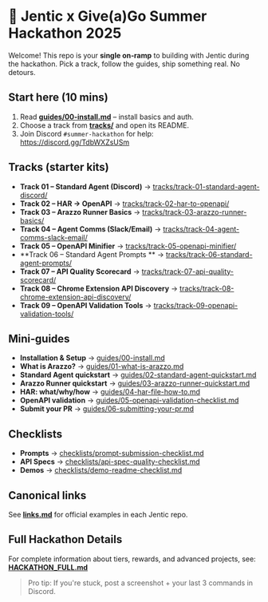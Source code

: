 # 🚀 Jentic x Give(a)Go Summer Hackathon 2025

Welcome! This repo is your **single on‑ramp** to building with Jentic during the hackathon.
Pick a track, follow the guides, ship something real. No detours.

## Start here (10 mins)
1. Read **[guides/00-install.md](./guides/00-install.md)** – install basics and auth.
2. Choose a track from **[tracks/](./tracks/)** and open its README.
3. Join Discord `#summer-hackathon` for help: https://discord.gg/TdbWXZsUSm

## Tracks (starter kits)
- **Track 01 – Standard Agent (Discord)** → [tracks/track-01-standard-agent-discord/](./tracks/track-01-standard-agent-discord/)
- **Track 02 – HAR → OpenAPI** → [tracks/track-02-har-to-openapi/](./tracks/track-02-har-to-openapi/)
- **Track 03 – Arazzo Runner Basics** → [tracks/track-03-arazzo-runner-basics/](./tracks/track-03-arazzo-runner-basics/)
- **Track 04 – Agent Comms (Slack/Email)** → [tracks/track-04-agent-comms-slack-email/](./tracks/track-04-agent-comms-slack-email/)
- **Track 05 – OpenAPI Minifier** → [tracks/track-05-openapi-minifier/](./tracks/track-05-openapi-minifier/)
- **Track 06 – Standard Agent Prompts ** → [tracks/track-06-standard-agent-prompts/](./tracks/track-06-standard-agent-prompts/)
- **Track 07 – API Quality Scorecard** → [tracks/track-07-api-quality-scorecard/](./tracks/track-07-api-quality-scorecard/)
- **Track 08 – Chrome Extension API Discovery** → [tracks/track-08-chrome-extension-api-discovery/](./tracks/track-08-chrome-extension-api-discovery/)
- **Track 09 – OpenAPI Validation Tools** → [tracks/track-09-openapi-validation-tools/](./tracks/track-09-openapi-validation-tools/)

## Mini‑guides
- **Installation & Setup** → [guides/00-install.md](./guides/00-install.md)
- **What is Arazzo?** → [guides/01-what-is-arazzo.md](./guides/01-what-is-arazzo.md)
- **Standard Agent quickstart** → [guides/02-standard-agent-quickstart.md](./guides/02-standard-agent-quickstart.md)
- **Arazzo Runner quickstart** → [guides/03-arazzo-runner-quickstart.md](./guides/03-arazzo-runner-quickstart.md)
- **HAR: what/why/how** → [guides/04-har-file-how-to.md](./guides/04-har-file-how-to.md)
- **OpenAPI validation** → [guides/05-openapi-validation-checklist.md](./guides/05-openapi-validation-checklist.md)
- **Submit your PR** → [guides/06-submitting-your-pr.md](./guides/06-submitting-your-pr.md)

## Checklists
- **Prompts** → [checklists/prompt-submission-checklist.md](./checklists/prompt-submission-checklist.md)  
- **API Specs** → [checklists/api-spec-quality-checklist.md](./checklists/api-spec-quality-checklist.md)  
- **Demos** → [checklists/demo-readme-checklist.md](./checklists/demo-readme-checklist.md)

## Canonical links
See **[links.md](./links.md)** for official examples in each Jentic repo.

## Full Hackathon Details
For complete information about tiers, rewards, and advanced projects, see:
**[HACKATHON_FULL.md](./HACKATHON_FULL.md)**

> Pro tip: If you're stuck, post a screenshot + your last 3 commands in Discord.